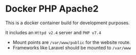 # Docker PHP Apache2

This is a docker container build for development purposes.

It includes an `Httpd v2.4` server and `PHP v7.4`

 - Mount points are `/var/www/public` for the website route.
 - Frameworks like Laravel should be mounted to `/var/www`
